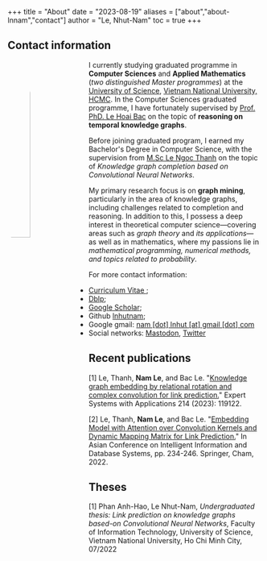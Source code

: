 +++
title = "About"
date = "2023-08-19"
aliases = ["about","about-lnnam","contact"]
author = "Le, Nhut-Nam"
toc = true
+++

## Contact information

<img src="/images/avt/avt.jpg" alt="avt"
style="float:left; width:30%; height:30%; padding-right:10px; border-radius: 50%;">

I currently studying graduated programme in **Computer Sciences** and **Applied Mathematics** (_two distinguished Master programmes_) at the [University of Science](https://en.hcmus.edu.vn/), [Vietnam National University, HCMC](https://vnuhcm.edu.vn/). In the Computer Sciences graduated programme, I have fortunately supervised by [Prof. PhD. Le Hoai Bac](https://www.fit.hcmus.edu.vn/~lhbac/) on the topic of **reasoning on temporal knowledge graphs**.

Before joining graduated program,  I earned my Bachelor's Degree in Computer Science, with the supervision from [M.Sc Le Ngoc Thanh](https://www.fit.hcmus.edu.vn/~lnthanh/) on the topic of _Knowledge graph completion based on Convolutional Neural Networks_.


My primary research focus is on **graph mining**, particularly in the area of knowledge graphs, including challenges related to completion and reasoning. In addition to this, I possess a deep interest in theoretical computer science—covering areas such as _graph theory_ and _its applications_—as well as in mathematics, where my passions lie in _mathematical programming, numerical methods, and topics related to probability_.

For more contact information: 
- <a href="../files/CV.pdf" target="_blank" type="application/pdf">Curriculum Vitae </a>; 
- <a href="https://dblp.org/pid/188/7634-4.html"> Dblp</a>; 
- <a href="https://scholar.google.com/citations?user=Vw1yV3YAAAAJ&hl=en&authuser=2"> Google Scholar</a>; 
- Github <a href="https://github.com/lnhutnam">lnhutnam</a>; 
- Google gmail: <a href="mailto:nam.lnhut@gmail.com"> nam [dot] lnhut [at] gmail [dot] com</a>
- Social networks: <a rel="me" href="https://mathstodon.xyz/@namln">Mastodon</a>, <a href="https://twitter.com/lnhutnam">Twitter</a>


## Recent publications

[1] Le, Thanh, **Nam Le**, and Bac Le. "[Knowledge graph embedding by relational rotation and complex convolution for link prediction.](https://www.sciencedirect.com/science/article/abs/pii/S0957417422021406)" Expert Systems with Applications 214 (2023): 119122.

[2] Le, Thanh, **Nam Le**, and Bac Le. "[Embedding Model with Attention over Convolution Kernels and Dynamic Mapping Matrix for Link Prediction.](https://link.springer.com/chapter/10.1007/978-3-031-21743-2_19)" In Asian Conference on Intelligent Information and Database Systems, pp. 234-246. Springer, Cham, 2022.


## Theses

[1] Phan Anh-Hao, Le Nhut-Nam, *Undergraduated thesis: Link prediction on knowledge graphs based-on Convolutional Neural Networks*, Faculty of Information Technology, University of Science, Vietnam National University, Ho Chi Minh City, 07/2022
